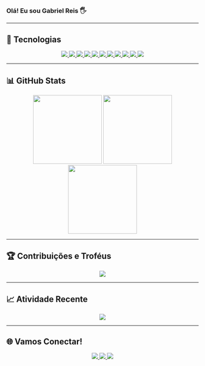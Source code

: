### Olá! Eu sou Gabriel Reis 🖐️

---

## 🚀 Tecnologias

<div align="center">
  <a href="https://github.com/GabrielReis04">
    <img src="https://img.shields.io/badge/GitHub-100000?style=for-the-badge&logo=github&logoColor=white">
  </a>
  <a href="https://github.com/GabrielReis04">
    <img src="https://img.shields.io/badge/Python-3776AB?style=for-the-badge&logo=python&logoColor=white">
  </a>
  <a href="https://github.com/GabrielReis04">
    <img src="https://img.shields.io/badge/HTML-239120?style=for-the-badge&logo=html5&logoColor=white">
  </a>
  <a href="https://github.com/GabrielReis04">
    <img src="https://img.shields.io/badge/CSS-239120?&style=for-the-badge&logo=css3&logoColor=white">
  </a>
  <a href="https://github.com/GabrielReis04">
    <img src="https://img.shields.io/badge/JavaScript-F7DF1E?style=for-the-badge&logo=javascript&logoColor=black">
  </a>
  <a href="https://github.com/GabrielReis04">
    <img src="https://img.shields.io/badge/Node.js-43853D?style=for-the-badge&logo=node.js&logoColor=white">
  </a>
  <a href="https://github.com/GabrielReis04">
    <img src="https://img.shields.io/badge/Vue.js-35495E?style=for-the-badge&logo=vue.js&logoColor=4FC08D">
  </a>
  <a href="https://github.com/GabrielReis04">
    <img src="https://img.shields.io/badge/Bootstrap-563D7C?style=for-the-badge&logo=bootstrap&logoColor=white">
  </a>
  <a href="https://github.com/GabrielReis04">
    <img src="https://img.shields.io/badge/MySQL-00000F?style=for-the-badge&logo=mysql&logoColor=white">
  </a>
  <a href="https://github.com/GabrielReis04">
    <img src="https://img.shields.io/badge/PostgreSQL-316192?style=for-the-badge&logo=postgresql&logoColor=white">
  </a>
  <a href="https://github.com/GabrielReis04">
    <img src="https://img.shields.io/badge/Google_Cloud-4285F4?style=for-the-badge&logo=google-cloud&logoColor=white">
  </a>
</div>

---

## 📊 GitHub Stats

<div align="center">
  <img height="180em" src="https://github-readme-stats.vercel.app/api?username=GabrielReis04&show_icons=true&theme=radical&count_private=true">
  <img height="180em" src="https://github-readme-streak-stats.herokuapp.com/?user=GabrielReis04&theme=radical&count_private=true">
  <img height="180em" src="https://github-readme-stats.vercel.app/api/top-langs/?username=GabrielReis04&layout=compact&langs_count=7&theme=radical">
</div>

---

## 🏆 Contribuições e Troféus

<div align="center">
  <img src="https://github-profile-trophy.vercel.app/?username=GabrielReis04&theme=radical&no-frame=true&row=1&column=7">
</div>

---

## 📈 Atividade Recente

<div align="center">
  <img src="https://activity-graph.herokuapp.com/graph?username=GabrielReis04&theme=react-dark&hide_border=true&area=true">
</div>

---

## 🌐 Vamos Conectar!

<div align="center">
  <a href="https://www.linkedin.com/in/gabrielreis04/" target="_blank">
    <img src="https://img.shields.io/badge/LinkedIn-0077B5?style=for-the-badge&logo=linkedin&logoColor=white">
  </a>
  <a href="https://github.com/GabrielReis04" target="_blank">
    <img src="https://img.shields.io/badge/GitHub-100000?style=for-the-badge&logo=github&logoColor=white">
  </a>
  <a href="mailto:gabrielreis@example.com">
    <img src="https://img.shields.io/badge/Email-D14836?style=for-the-badge&logo=gmail&logoColor=white">
  </a>
</div>
